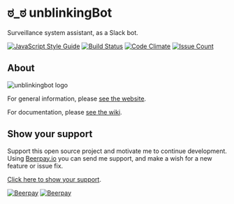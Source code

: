 # ಠ_ಠ unblinkingBot  

Surveillance system assistant, as a Slack bot.  

[![JavaScript Style Guide](https://img.shields.io/badge/code_style-standard-brightgreen.svg)](https://standardjs.com) [![Build Status](https://travis-ci.org/nothingworksright/unblinkingbot.svg?branch=master)](https://travis-ci.org/nothingworksright/unblinkingbot) [![Code Climate](https://codeclimate.com/github/nothingworksright/unblinkingbot/badges/gpa.svg)](https://codeclimate.com/github/nothingworksright/unblinkingbot) [![Issue Count](https://codeclimate.com/github/nothingworksright/unblinkingbot/badges/issue_count.svg)](https://codeclimate.com/github/nothingworksright/unblinkingbot)

## About  

![unblinkingbot logo](https://raw.githubusercontent.com/nothingworksright/unblinkingbot/master/public/images/android-chrome-192x192.png)  

For general information, please [see the website](http://www.unblinkingBot.com/).  

For documentation, please [see the wiki](https://github.com/nothingworksright/unblinkingbot/wiki).  

## Show your support  

Support this open source project and motivate me to continue development. Using [Beerpay.io](https://beerpay.io/nothingworksright/unblinkingbot?focus=wish) you can send me support, and make a wish for a new feature or issue fix.  

[Click here to show your support](https://beerpay.io/nothingworksright/unblinkingbot?focus=wish).  

[![Beerpay](https://beerpay.io/nothingworksright/unblinkingbot/badge.svg?style=beer)](https://beerpay.io/nothingworksright/unblinkingbot)  [![Beerpay](https://beerpay.io/nothingworksright/unblinkingbot/make-wish.svg?style=flat)](https://beerpay.io/nothingworksright/unblinkingbot?focus=wish)  
